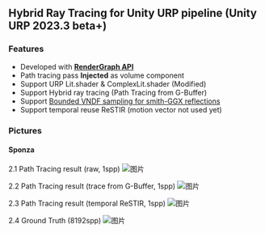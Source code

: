 ## Hybrid Ray Tracing for Unity URP pipeline (Unity URP 2023.3 beta+)
### Features
- Developed with [**RenderGraph API**](https://docs.unity3d.com/Packages/com.unity.render-pipelines.core@17.0/manual/render-graph-system.html)
- Path tracing pass **Injected** as volume component
- Support URP Lit.shader & ComplexLit.shader (Modified)
- Support Hybrid ray tracing (Path Tracing from G-Buffer)
- Support [Bounded VNDF sampling for smith-GGX reflections](https://dl.acm.org/doi/10.1145/3610543.3626163)
- Support temporal reuse ReSTIR (motion vector not used yet)

### Pictures

#### Sponza
2.1 Path Tracing result (raw, 1spp)
![图片](https://github.com/Andyfanshen/CustomRayTracing/assets/33785908/0560cb99-29b0-4d60-b4a3-97cc58eff785)

2.2 Path Tracing result (trace from G-Buffer, 1spp)
![图片](https://github.com/Andyfanshen/CustomRayTracing/assets/33785908/8edac66a-2fe8-46c3-85cb-e016c4ac8480)

2.3 Path Tracing result (temporal ReSTIR, 1spp)
![图片](https://github.com/Andyfanshen/CustomRayTracing/assets/33785908/10a7a898-5131-416e-bc3f-317bc38bd103)

2.4 Ground Truth (8192spp)
![图片](https://github.com/Andyfanshen/CustomRayTracing/assets/33785908/2a793b93-acee-46c6-817c-9fd2a4a1f423)
